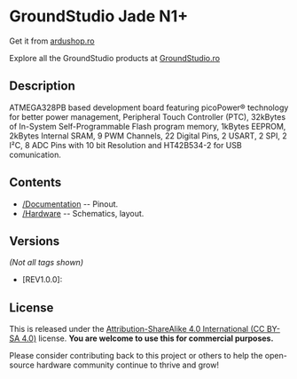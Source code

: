 GroundStudio Jade N1+
====================================

Get it from [ardushop.ro](https://ardushop.ro/ro/home/)

Explore all the GroundStudio products at [GroundStudio.ro](https://groundstudio.ro/)

Description
-------------------
ATMEGA328PB based development board featuring picoPower® technology for better power management, Peripheral Touch Controller (PTC), 32kBytes of In-System Self-Programmable Flash program memory,  1kBytes EEPROM, 2kBytes Internal SRAM, 9 PWM Channels, 22 Digital Pins, 2 USART, 2 SPI, 2 I²C, 8 ADC Pins with 10 bit Resolution and HT42B534-2 for USB comunication.

Contents
-------------------

* [/Documentation](https://github.com/GroundStudio/Jade_N1plus/tree/main/Documentation) -- Pinout.
* [/Hardware](https://github.com/GroundStudio/Jade_N1plus/tree/main/Hardware) -- Schematics, layout.

Versions
-------------------
*(Not all tags shown)*
- [REV1.0.0]:

License
-------------------

This is released under the [Attribution-ShareAlike 4.0 International (CC BY-SA 4.0)](https://creativecommons.org/licenses/by-sa/4.0/) license. 
**You are welcome to use this for commercial purposes.**

Please consider contributing back to this project or others to help the open-source hardware community continue to thrive and grow! 


